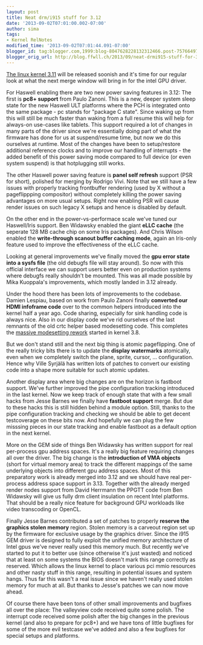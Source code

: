 ```yaml
---
layout: post
title: Neat drm/i915 stuff for 3.12
date: '2013-09-02T07:01:00.002-07:00'
author: sima
tags:
- Kernel RelNotes
modified_time: '2013-09-02T07:01:44.091-07:00'
blogger_id: tag:blogger.com,1999:blog-8047628228132312466.post-7576649732790701078
blogger_orig_url: http://blog.ffwll.ch/2013/09/neat-drmi915-stuff-for-312.html
---
```


[The linux kernel 3.11](/2013/06/neat-drmi915-stuff-for-311.html) will be released
soonish and it's time for our regular look at what the next merge window will
bring in for the intel GPU driver.

<!--more-->

For Haswell enabling there are two new power saving features in 3.12: The first is <b>pc8+ support</b> from Paulo Zanoni. This is a new, deeper system sleep state for the new Haswell ULT platforms where the PCH is integrated onto the same package - pc stands for "package C state". Since waking up from this will still be much faster than waking from a full resume this will help for always-on use-cases like tablets. This support required a lot of changes in many parts of the driver since we're essentially doing part of what the firmware has done for us at suspend/resume time, but now we do this ourselves at runtime. Most of the changes have been to setup/restore additional reference clocks and to improve our handling of interrupts - the added benefit of this power saving mode compared to full device (or even system suspend) is that hotplugging still works.



The other Haswell power saving feature is <b>panel self refresh</b> support (PSR
for short), polished for merging by Rodrigo Vivi. Note that we still have a few
issues with properly tracking frontbuffer rendering (used by X without a
pageflippping compositor) without completely killing the power saving advantages
on more usual setups. Right now enabling PSR will cause render issues on such
legacy X setups and hence is disabled by default.

On the other end in the power-vs-performace scale we've tuned our Haswell/Iris
support. Ben Widawsky enabled the giant <b>eLLC cache</b> (the seperate 128 MB
cache chip on some Iris packages). And Chris Wilson enabled the <b>write-through
scanout buffer caching mode</b>, again an Iris-only feature used to improve the
effectiveness of the eLLC cache.

Looking at general improvements we've finally moved the <b>gpu error state into
a sysfs file</b> (the old debugfs file will stay around). So now with this
official interface we can support users better even on production systems where
debugfs really shouldn't be mounted. This was all made possible by Mika
Kuoppala's improvements, which mostly landed in 3.12 already.

Under the hood there has been lots of improvements to the codebase. Damien
Lespiau, based on work from Paulo Zanoni finally <b>converted our HDMI infoframe
code</b> over to the common helpers introduced into the kernel half a year ago.
Code sharing, especially for sink handling code is always nice. Also in our
display code we've rid ourselves of the last remnants of the old crtc helper
based modesetting code. This completes the [massive modesetting
rework](/2012/08/new-modeset-code.html) started in kernel
3.8.

But we don't stand still and the next big thing is atomic pageflipping. One of the really tricky bits there is to update the <b>display watermarks</b> atomically, even when we completely switch the plane, sprite, cursor, ... configuration. Hence why Ville Syrjälä has written lots of patches to convert our existing code into a shape more suitable for such atomic updates.



Another display area where big changes are on the horizon is fastboot support. We've further improved the pipe configuration tracking introduced in the last kernel. Now we keep track of enough state that with a few small hacks from Jesse Barnes we finally have <b>fastboot support</b> merge. But due to these hacks this is still hidden behind a module option. Still, thanks to the pipe configuration tracking and checking we should be able to get decent testcoverage on these bits now. And hopefully we can plug the few misssing pieces in our state tracking and enable fastboot as a default option in the next kernel. 



More on the GEM side of things Ben Widawsky has written support for real per-process gpu address spaces. It's a really big feature requiring changes all over the driver. The big change is the <b>introduction of VMA objects</b> (short for virtual memory area) to track the different mappings of the same underlying objects into different gpu address spaces. Most of this preparatory work is already merged into 3.12 and we should have real per-process address space support in 3.13. Together with the already merged render nodes support from David Herrmann the PPGTT code from Ben Widawsky will give us fully drm client insulation on recent Intel platforms. That should be a really nice feature for background GPU workloads like video transcoding or OpenCL.



Finally Jesse Barnes contributed a set of patches to properly <b>reserve the graphics stolen memory</b> region. Stolen memory is a carveout region set up by the firmware for exclusive usage by the graphics driver. Since the i915 GEM driver is designed to fully exploit the unified memory architecture of Intel gpus we've never really used this memory much. But recently we've started to put it to better use (since otherwise it's just wasted) and noticed that at least on some systems the BIOS doesn't mark this range correctly as reserved. Which allows the linux kernel to place various pci mmio resources and other nasty stuff in this range, resulting in potential issues and system hangs. Thus far this wasn't a real issue since we haven't really used stolen memory for much at all. But thanks to Jesse's patches we can now move ahead.



Of course there have been tons of other small improvements and bugfixes all over the place: The valleyview code received quite some polish. The interrupt code received some polish after the big changes in the previous kernel (and also to prepare for pc8+) and we have tons of little bugfixes for some of the more evil testcase we've added and also a few bugfixes for special setups and platforms. 
